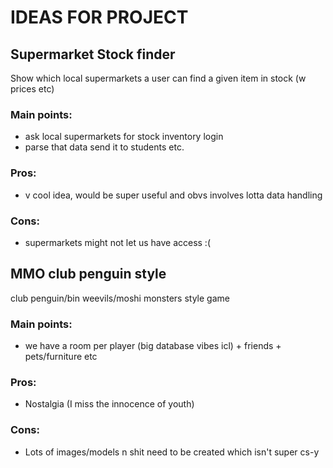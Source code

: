 # IDEAS FOR PROJECT

## Supermarket Stock finder
Show which local supermarkets a user can find a given item in stock (w prices etc) 

### Main points:
 - ask local supermarkets for stock inventory login
 - parse that data send it to students etc.

### Pros:
 - v cool idea, would be super useful and obvs involves lotta data handling

### Cons:
 - supermarkets might not let us have access :(


## MMO club penguin style
club penguin/bin weevils/moshi monsters style game

### Main points:
 - we have a room per player (big database vibes icl) + friends + pets/furniture etc

### Pros:
 - Nostalgia (I miss the innocence of youth)

### Cons:
 - Lots of images/models n shit need to be created which isn't super cs-y

